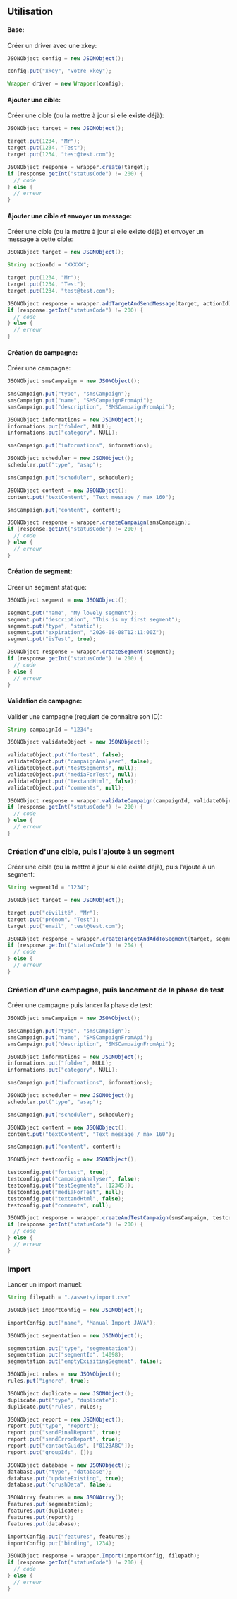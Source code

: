 Utilisation
--

#### Base:

Créer un driver avec une xkey:
```java
JSONObject config = new JSONObject();

config.put("xkey", "votre xkey");

Wrapper driver = new Wrapper(config);
```

#### Ajouter une cible:

Créer une cible (ou la mettre à jour si elle existe déjà):
```java
JSONObject target = new JSONObject();

target.put(1234, "Mr");
target.put(1234, "Test");
target.put(1234, "test@test.com");

JSONObject response = wrapper.create(target);
if (response.getInt("statusCode") != 200) {
  // code
} else {
  // erreur
}
```

#### Ajouter une cible et envoyer un message:

Créer une cible (ou la mettre à jour si elle existe déjà) et envoyer un message à cette cible:
```java
JSONObject target = new JSONObject();

String actionId = "XXXXX";

target.put(1234, "Mr");
target.put(1234, "Test");
target.put(1234, "test@test.com");

JSONObject response = wrapper.addTargetAndSendMessage(target, actionId);
if (response.getInt("statusCode") != 200) {
  // code
} else {
  // erreur
}
```

#### Création de campagne:

Créer une campagne:
```java
JSONObject smsCampaign = new JSONObject();

smsCampaign.put("type", "smsCampaign");
smsCampaign.put("name", "SMSCampaignFromApi");
smsCampaign.put("description", "SMSCampaignFromApi");

JSONObject informations = new JSONObject();
informations.put("folder", NULL);
informations.put("category", NULL);

smsCampaign.put("informations", informations);

JSONObject scheduler = new JSONObject();
scheduler.put("type", "asap");

smsCampaign.put("scheduler", scheduler);

JSONObject content = new JSONObject();
content.put("textContent", "Text message / max 160");

smsCampaign.put("content", content);

JSONObject response = wrapper.createCampaign(smsCampaign);
if (response.getInt("statusCode") != 200) {
  // code
} else {
  // erreur
}
```

#### Création de segment:

Créer un segment statique:
```java
JSONObject segment = new JSONObject();

segment.put("name", "My lovely segment");
segment.put("description", "This is my first segment");
segment.put("type", "static");
segment.put("expiration", "2026-08-08T12:11:00Z");
segment.put("isTest", true);

JSONObject response = wrapper.createSegment(segment);
if (response.getInt("statusCode") != 200) {
  // code
} else {
  // erreur
}
```

#### Validation de campagne:

Valider une campagne (requiert de connaitre son ID):
```java
String campaignId = "1234";

JSONObject validateObject = new JSONObject();

validateObject.put("fortest", false);
validateObject.put("campaignAnalyser", false);
validateObject.put("testSegments", null);
validateObject.put("mediaForTest", null);
validateObject.put("textandHtml", false);
validateObject.put("comments", null);

JSONObject response = wrapper.validateCampaign(campaignId, validateObject);
if (response.getInt("statusCode") != 200) {
  // code
} else {
  // erreur
}
```

### Création d'une cible, puis l'ajoute à un segment

Créer une cible (ou la mettre à jour si elle existe déjà), puis l'ajoute à un segment:
```java
String segmentId = "1234";

JSONObject target = new JSONObject();

target.put("civilité", "Mr");
target.put("prénom", "Test");
target.put("email", "test@test.com");

JSONObject response = wrapper.createTargetAndAddToSegment(target, segmentId);
if (response.getInt("statusCode") != 204) {
  // code
} else {
  // erreur
}
```

### Création d'une campagne, puis lancement de la phase de test

Créer une campagne puis lancer la phase de test:
```java
JSONObject smsCampaign = new JSONObject();

smsCampaign.put("type", "smsCampaign");
smsCampaign.put("name", "SMSCampaignFromApi");
smsCampaign.put("description", "SMSCampaignFromApi");

JSONObject informations = new JSONObject();
informations.put("folder", NULL);
informations.put("category", NULL);

smsCampaign.put("informations", informations);

JSONObject scheduler = new JSONObject();
scheduler.put("type", "asap");

smsCampaign.put("scheduler", scheduler);

JSONObject content = new JSONObject();
content.put("textContent", "Text message / max 160");

smsCampaign.put("content", content);

JSONObject testconfig = new JSONObject();

testconfig.put("fortest", true);
testconfig.put("campaignAnalyser", false);
testconfig.put("testSegments", [12345]);
testconfig.put("mediaForTest", null);
testconfig.put("textandHtml", false);
testconfig.put("comments", null);

JSONObject response = wrapper.createAndTestCampaign(smsCampaign, testconfig);
if (response.getInt("statusCode") != 200) {
  // code
} else {
  // erreur
}
```

### Import

Lancer un import manuel:
```java
String filepath = "./assets/import.csv"

JSONObject importConfig = new JSONObject();

importConfig.put("name", "Manual Import JAVA");

JSONObject segmentation = new JSONObject();

segmentation.put("type", "segmentation");
segmentation.put("segmentId", 14098);
segmentation.put("emptyExisitingSegment", false);

JSONObject rules = new JSONObject();
rules.put("ignore", true);

JSONObject duplicate = new JSONObject();
duplicate.put("type", "duplicate");
duplicate.put("rules", rules);

JSONObject report = new JSONObject();
report.put("type", "report");
report.put("sendFinalReport", true);
report.put("sendErrorReport", true);
report.put("contactGuids", ["0123ABC"]);
report.put("groupIds", []);

JSONObject database = new JSONObject();
database.put("type", "database");
database.put("updateExisting", true);
database.put("crushData", false);

JSONArray features = new JSONArray();
features.put(segmentation);
features.put(duplicate);
features.put(report);
features.put(database);

importConfig.put("features", features);
importConfig.put("binding", 1234);

JSONObject response = wrapper.Import(importConfig, filepath);
if (response.getInt("statusCode") != 200) {
  // code
} else {
  // erreur
}
```
